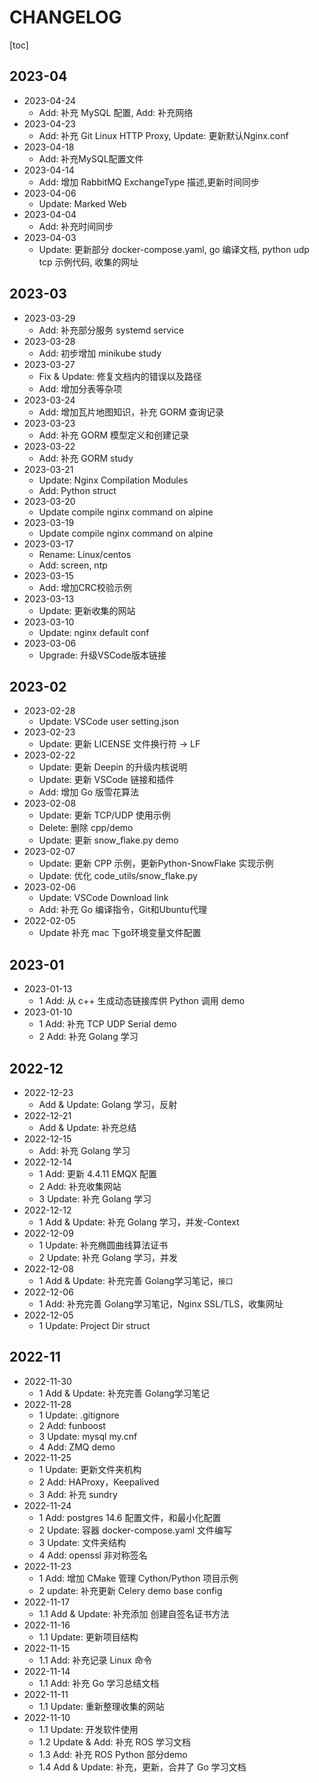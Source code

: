 # CHANGELOG

[toc]

## 2023-04

- 2023-04-24
  - Add: 补充 MySQL 配置, Add: 补充网络
- 2023-04-23
  - Add: 补充 Git Linux HTTP Proxy, Update: 更新默认Nginx.conf
- 2023-04-18
  - Add: 补充MySQL配置文件
- 2023-04-14
  - Add: 增加 RabbitMQ ExchangeType 描述,更新时间同步
- 2023-04-06
  - Update: Marked Web
- 2023-04-04
  - Add: 补充时间同步
- 2023-04-03
  - Update: 更新部分 docker-compose.yaml, go 编译文档, python udp tcp 示例代码, 收集的网址

## 2023-03

- 2023-03-29
  - Add: 补充部分服务 systemd service
- 2023-03-28
  - Add: 初步增加 minikube study
- 2023-03-27
  - Fix & Update: 修复文档内的错误以及路径
  - Add: 增加分表等杂项
- 2023-03-24
  - Add: 增加瓦片地图知识，补充 GORM 查询记录
- 2023-03-23
  - Add: 补充 GORM 模型定义和创建记录
- 2023-03-22
  - Add: 补充 GORM study
- 2023-03-21
  - Update: Nginx Compilation Modules
  - Add: Python struct
- 2023-03-20
  - Update compile nginx command on alpine
- 2023-03-19
  - Update compile nginx command on alpine
- 2023-03-17
  - Rename: Linux/centos
  - Add: screen, ntp
- 2023-03-15
  - Add: 增加CRC校验示例
- 2023-03-13
  - Update: 更新收集的网站
- 2023-03-10
  - Update: nginx default conf
- 2023-03-06
  - Upgrade: 升级VSCode版本链接

## 2023-02

- 2023-02-28
  - Update: VSCode user setting.json
- 2023-02-23
  - Update: 更新 LICENSE 文件换行符 -> LF
- 2023-02-22
  - Update: 更新 Deepin 的升级内核说明
  - Update: 更新 VSCode 链接和插件
  - Add: 增加 Go 版雪花算法
- 2023-02-08
  - Update: 更新 TCP/UDP 使用示例
  - Delete: 删除 cpp/demo
  - Update: 更新 snow_flake.py demo
- 2023-02-07
  - Update: 更新 CPP 示例，更新Python-SnowFlake 实现示例
  - Update: 优化 code_utils/snow_flake.py
- 2023-02-06
  - Update: VSCode Download link
  - Add: 补充 Go 编译指令，Git和Ubuntu代理
- 2022-02-05
  - Update 补充 mac 下go环境变量文件配置

## 2023-01

- 2023-01-13
  - 1 Add: 从 c++ 生成动态链接库供 Python 调用 demo
- 2023-01-10
  - 1 Add: 补充 TCP UDP Serial demo
  - 2 Add: 补充 Golang 学习

## 2022-12

- 2022-12-23
  - Add & Update: Golang 学习，反射
- 2022-12-21
  - Add & Update: 补充总结
- 2022-12-15
  - Add: 补充 Golang 学习
- 2022-12-14
  - 1 Add: 更新 4.4.11 EMQX 配置
  - 2 Add: 补充收集网站
  - 3 Update: 补充 Golang 学习
- 2022-12-12
  - 1 Add & Update: 补充 Golang 学习，并发-Context
- 2022-12-09
  - 1 Update: 补充椭圆曲线算法证书
  - 2 Update: 补充 Golang 学习，并发
- 2022-12-08
  - 1 Add & Update: 补充完善 Golang学习笔记，`接口`
- 2022-12-06
  - 1 Add: 补充完善 Golang学习笔记，Nginx SSL/TLS，收集网址
- 2022-12-05
  - 1 Update: Project Dir struct

## 2022-11

- 2022-11-30
  - 1 Add & Update: 补充完善 Golang学习笔记
- 2022-11-28
  - 1 Update: .gitignore
  - 2 Add: funboost
  - 3 Update: mysql my.cnf
  - 4 Add: ZMQ demo
- 2022-11-25
  - 1 Update: 更新文件夹机构
  - 2 Add: HAProxy，Keepalived
  - 3 Add: 补充 sundry
- 2022-11-24
  - 1 Add: postgres 14.6 配置文件，和最小化配置
  - 2 Update: 容器 docker-compose.yaml 文件编写
  - 3 Update: 文件夹结构
  - 4 Add: openssl 非对称签名
- 2022-11-23
  - 1 Add: 增加 CMake 管理 Cython/Python 项目示例
  - 2 update: 补充更新 Celery demo base config
- 2022-11-17
  - 1.1 Add & Update: 补充添加 创建自签名证书方法
- 2022-11-16
  - 1.1 Update: 更新项目结构
- 2022-11-15
  - 1.1 Add: 补充记录 Linux 命令
- 2022-11-14
  - 1.1 Add: 补充 Go 学习总结文档
- 2022-11-11
  - 1.1 Update: 重新整理收集的网站
- 2022-11-10
  - 1.1 Update: 开发软件使用
  - 1.2 Update & Add: 补充 ROS 学习文档
  - 1.3 Add: 补充 ROS Python 部分demo
  - 1.4 Add & Update: 补充，更新，合并了 Go 学习文档

